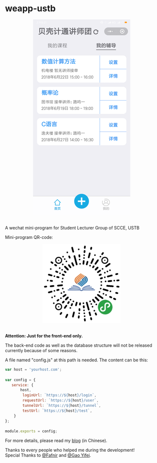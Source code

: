 # weapp-ustb

<div align=center><img src="https://github.com/lmy98129/weapp-ustb/raw/master/WEAPP1.PNG"/></div>
<br/>

A wechat mini-program for Student Lecturer Group of SCCE, USTB

Mini-program QR-code: 
<div align=center><img src="https://github.com/lmy98129/weapp-ustb/raw/master/QRCODE.jpg"/></div>
<br/>

**Attention: Just for the front-end only.**

The back-end code as well as the database structure will not be released currently because of some reasons.

A file named "config.js" at this path is needed. The content can be this: 
```js
var host = 'yourhost.com';

var config = {
   service: {
       host,
        loginUrl: `https://${host}/login`,
        requestUrl: `https://${host}/user`,
        tunnelUrl: `https://${host}/tunnel`,
        testUrl: `https://${host}/test`,
    }
};

module.exports = config; 
```

For more details, please read my [blog](https://lmy98129.github.io/2018/06/28/Notes-About-Recent-Projects-3/) (in Chinese).

Thanks to every people who helped me during the development! <br/>
Special Thanks to [@Fafnir](https://github.com/yuncheng1998) and [@Gao Yifei](https://github.com/jasongao97). 
